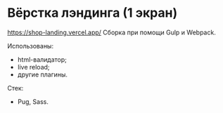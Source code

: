# Вёрстка лэндинга (1 экран)

https://shop-landing.vercel.app/
Сборка при помощи Gulp и Webpack.

Использованы:
- html-валидатор;
- live reload;
- другие плагины. 

Стек:
- Pug, Sass.
